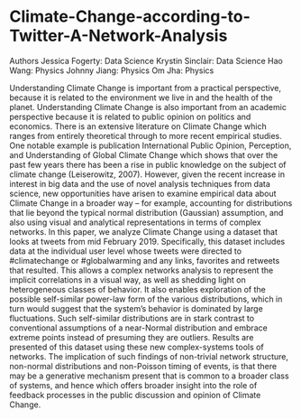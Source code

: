 # Climate-Change-according-to-Twitter-A-Network-Analysis

Authors
Jessica Fogerty: Data Science
 Krystin Sinclair: Data Science
Hao Wang: Physics
Johnny Jiang: Physics
Om Jha: Physics

Understanding Climate Change is important from a practical perspective, because it is related to the environment we live in and the health of the planet. Understanding Climate Change is also important from an academic perspective because it is related to public opinion on politics and economics. There is an extensive literature on Climate Change which ranges from entirely theoretical through to more recent empirical studies. One notable example is publication International Public Opinion, Perception, and Understanding of Global Climate Change which shows that over the past few years there has been a rise in public knowledge on the subject of climate change (Leiserowitz, 2007). However, given the recent increase in interest in big data and the use of novel analysis techniques from data science, new opportunities have arisen to examine empirical data about Climate Change in a broader way – for example, accounting for distributions that lie beyond the typical normal distribution (Gaussian) assumption, and also using visual and analytical representations in terms of complex networks. 
In this paper, we analyze Climate Change using a dataset that looks at tweets from mid February 2019. Specifically, this dataset includes data at the individual user level whose tweets were directed to #climatechange or #globalwarming and any links, favorites and retweets that resulted. This allows a complex networks analysis to represent the implicit correlations in a visual way, as well as shedding light on heterogeneous classes of behavior. It also enables exploration of the possible self-similar power-law form of the various distributions, which in turn would suggest that the system’s behavior is dominated by large fluctuations. Such self-similar distributions are in stark contrast to conventional assumptions of a near-Normal distribution and embrace extreme points instead of presuming they are outliers.
Results are presented of this dataset using these new complex-systems tools of networks. The implication of such findings of non-trivial network structure, non-normal distributions and non-Poisson timing of events, is that there may be a generative mechanism present that is common to a broader class of systems, and hence which offers broader insight into the role of feedback processes in the public discussion and opinion of Climate Change.
